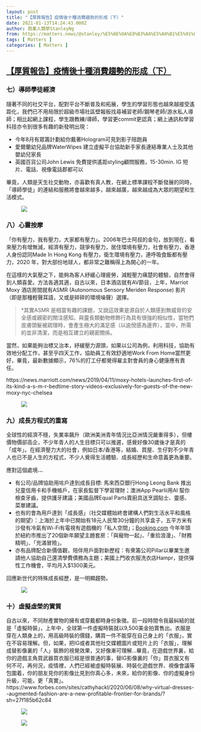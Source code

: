 ```yaml
---
layout: post
title: "【厚質報告】疫情後十種消費趨勢的形成（下）"
date: 2021-01-13T14:24:43.000Z
author: 商業人類學StanleyNg
from: https://matters.news/@stanley/%E5%8E%9A%E8%B3%AA%E5%A0%B1%E5%91%8A-%E7%96%AB%E6%83%85%E5%BE%8C%E5%8D%81%E7%A8%AE%E6%B6%88%E8%B2%BB%E8%B6%A8%E5%8B%A2%E7%9A%84%E5%BD%A2%E6%88%90-%E4%B8%8B-bafyreibx3osnbi46mlfvs6t6jbr3x4ir4edy4gzadl24ljpzawefmzlvji
tags: [ Matters ]
categories: [ Matters ]
---
```

<!--1610547883000-->
[【厚質報告】疫情後十種消費趨勢的形成（下）](https://matters.news/@stanley/%E5%8E%9A%E8%B3%AA%E5%A0%B1%E5%91%8A-%E7%96%AB%E6%83%85%E5%BE%8C%E5%8D%81%E7%A8%AE%E6%B6%88%E8%B2%BB%E8%B6%A8%E5%8B%A2%E7%9A%84%E5%BD%A2%E6%88%90-%E4%B8%8B-bafyreibx3osnbi46mlfvs6t6jbr3x4ir4edy4gzadl24ljpzawefmzlvji)
------

<div>
<h3>七）導師學徒經濟</h3><p>隨著不同的社交平台，配對平台不斷普及和拓展，學生的學習形態也越來越接受遙距化，我們已不用局限於超級市場社區壁報板找尋補習老師/鋼琴老師/游水私人導師；相比起網上課程，學生跟教練/導師，學習更commit更認真；網上通訊和學習科技亦令到很多有趣的新發明出現：</p><ul><li>今年8月有眾籌計劃給你戴著Hologram可見到影子陪跑員</li><li>愛爾蘭幼兒品牌WaterWipes 建立虛擬平台協助新手家長連結專業人士及其他嬰幼兒家長</li><li>英國百貨公司John Lewis 免費提供遙距styling顧問服務，15-30min. IG 短片、電話、視像電話郡都可以</li></ul><p>畢竟，人類是天生社交動物，亦喜歡有真人教，在網上標準課程不斷發展的同時，「導師學徒」的連結和服務將會越來越多，越來越廣，越來越成為大眾的期望和生活模式。</p><figure class="image"><img src="https://assets.matters.news/embed/42c62d86-302a-41d8-bad4-5efd63596cc7.jpeg" data-asset-id="42c62d86-302a-41d8-bad4-5efd63596cc7" referrerpolicy="no-referrer"><figcaption><span></span></figcaption></figure><h3>八）心靈按摩</h3><p>「你有壓力，我有壓力，大家都有壓力」。2006年巴士阿叔的金句，放到現在，看來壓力有增無減，經濟有壓力，競爭有壓力，居住環境有壓力，社會有壓力，香港人身份認同Made In Hong Kong 有壓力，衛生環境有壓力，連呼吸食飯都有壓力，2020 年，對大部份地球人，都非常之難稱得上為開心的一年。</p><p>在這樣的大氣壓之下，能夠為客人紓緩心理疲勞，減輕壓力痛楚的體驗，自然會得到人類喜愛。方法各適其適，自古以來，日本酒店就有AV節目，上年，Marriot Moxy 酒店房間就有ASMR (Autonomous Sensory Meriden Response) 影片 （即是那種輕聲耳語，又或是碎碎的環境噪聲）選擇。</p><blockquote>*其實ASMR 是相當有趣的課題，又說這效果是源自於人類感到無威脅的安全感或親密的關注感知。與靈長類動物修飾行為具有很強的相似性，當牠們皮膚頭髮被疏理時，會產生極大的滿足感（以逾悅感為邊界），當中，所需的並非清潔，而是相互建立的親密關係。</blockquote><p>當然，如果能夠治標又治本，紓緩壓力源頭，如果以公司為例，利用科技，協助有效地分配工作，甚至乎四天工作，協助員工有效舒適地Work From Home當然更好，畢竟，最新數據顯示，76%的打工仔都覺得雇主對會員的身心健康應有責任。</p><p>https://news.marriott.com/news/2019/04/11/moxy-hotels-launches-first-of-its-kind-a-s-m-r-bedtime-story-videos-exclusively-for-guests-of-the-new-moxy-nyc-chelsea</p><figure class="image"><img src="https://assets.matters.news/embed/342031d5-bc29-481e-a3ce-1604167b18f4.jpeg" data-asset-id="342031d5-bc29-481e-a3ce-1604167b18f4" referrerpolicy="no-referrer"><figcaption><span></span></figcaption></figure><h3>九）成長方程式的重寫</h3><p>全球性的經濟不穩，失業率飆升（歐洲美洲青年情況比亞洲情況嚴重得多），但樓價物價卻高企，不少年青人的人生目標只可以推遲，感覺好像30歲後才是真的「成年」。在經濟壓力大的社會，例如日本/香港等，結婚、買屋、生仔對不少年青人也已不是人生的方程式，不少人覺得生活體驗、成長經歷和生命意義更為重要。</p><p>應對這個處境<strong>...</strong></p><ul><li>有公司/品牌協助用咗戶達到成長目標: 馬來西亞銀行Hong Leong Bank 推出兒童信用卡和手機帳戶，在家長監督下學習理財；澳洲App Pearlii用AI 幫你檢查牙齒，提供護牙建議；美國品牌Equal Parts賣廚具送烹調貼士、靈感、菜單建議。</li><li>也有的會為用戶達到「成長感」（社交媒體始終會建構人們對生活水平和風格的期望）：上海於上年中已開始有18元人民幣30分鐘的共享盒子，五平方米有沙發有冷氣有Wi-Fi有電視有遊戲機的「私人空間」；<a href="http://booking.com/" target="_blank">Booking.com</a> 今年年頭於紐約市推出了20個新年願望主題套房：「與寵物一起」、「重拾浪漫」、「財務精明」、「充滿冒險」。</li><li>亦有品牌配合新價值觀，陪伴用戶面對新歷程：有衆籌公司Pillar以畢業生邀請他人協助自己還清學費債務為主題；美國上門收衣服洗衣店Hampr，提供彈性工作機會，平均月入$1300美元。</li></ul><p>回應新世代的特殊成長經歷，是一明顯趨勢。</p><figure class="image"><img src="https://assets.matters.news/embed/c9bab429-5a9d-45b5-af7a-63d58dc33f4b.jpeg" data-asset-id="c9bab429-5a9d-45b5-af7a-63d58dc33f4b" referrerpolicy="no-referrer"><figcaption><span></span></figcaption></figure><h3>十）虛擬虛榮的實質</h3><p>自古以來，不同財產實物的擁有或穿戴都時身份象徵。前一段時間令我最糾結的就是「虛擬時裝」，上年中，全球第一件虛擬時裝就以9,500美金拍賣售出。衣服是穿在人類身上的，用高級時裝的價錢，購買一件不能穿在自己身上的「衣服」，實在不容易理解。但，如果，把IG或者其他社交媒體圖片或短片上的「衣服」，理解成替影像裏的「人」裝飾的視覺效果，又好像漸可理解...畢竟，在遊戲世界裏，給你的遊戲主角買武器買衣服已經是很普通的事，替IG影像裏的「你」買衣服又有何不可，再何況，疫情裡，人們已經被虛擬時裝展、時裝化遊戲世界、視像會議等包圍着，你的朋友見你的影像比見到你真心多，未來，給你的影像、你的虛擬身份升級，可能，更「真實」。https://www.forbes.com/sites/cathyhackl/2020/06/08/why-virtual-dresses--augmented-fashion-are-a-new-profitable-frontier-for-brands/?sh=27f185b62c84</p><figure class="image"><img src="https://assets.matters.news/embed/dfe7fba3-9a5b-46d8-a04c-2d370b8196c9.jpeg" data-asset-id="dfe7fba3-9a5b-46d8-a04c-2d370b8196c9" referrerpolicy="no-referrer"><figcaption><span></span></figcaption></figure><figure class="image"><img src="https://assets.matters.news/embed/feb2aae2-244e-4b6a-bd15-807d7477e6dc.jpeg" data-asset-id="feb2aae2-244e-4b6a-bd15-807d7477e6dc" referrerpolicy="no-referrer"><figcaption><span></span></figcaption></figure><p><br></p>
</div>

